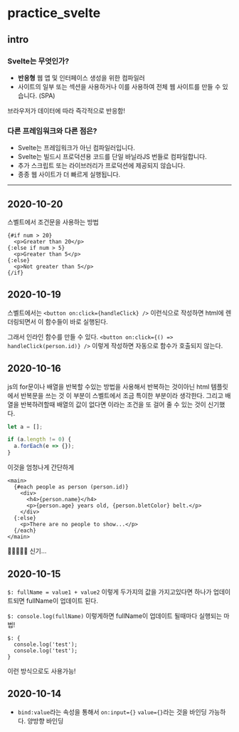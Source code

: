 # practice_svelte

## intro

### Svelte는 무엇인가?

- **반응형** 웹 앱 및 인터페이스 생성을 위한 컴파일러
- 사이트의 일부 또는 섹션을 사용하거나 이를 사용하여 전체 웹 사이트를 만들 수 있습니다. (SPA)

브라우저가 데이터에 따라 즉각적으로 반응함!

### 다른 프레임워크와 다른 점은?

- Svelte는 프레임워크가 아닌 컴파일러입니다.
- Svelte는 빌드시 프로덕션용 코드를 단일 바닐라JS 번들로 컴파일합니다.
- 추가 스크립트 또는 라이브러리가 프로덕션에 제공되지 않습니다.
- 종종 웹 사이트가 더 빠르게 실행됩니다.

---

## 2020-10-20

스벨트에서 조건문을 사용하는 방법

```svelte
{#if num > 20}
  <p>Greater than 20</p>
{:else if num > 5}
  <p>Greater than 5</p>
{:else}
  <p>Not greater than 5</p>
{/if}
```

## 2020-10-19

스벨트에서는 `<button on:click={handleClick} />` 이런식으로 작성하면 html에 렌더링되면서 이 함수들이 바로 실행된다.

그래서 인라인 함수를 만들 수 있다. `<button on:click={() => handleClick(person.id)} />` 이렇게 작성하면 자동으로 함수가 호출되지 않는다.

## 2020-10-16

js의 for문이나 배열을 반복할 수있는 방법을 사용해서 반복하는 것이아닌 html 템플릿에서 반복문을 쓰는 것 이 부분이 스벨트에서 조금 특이한 부분이라 생각한다. 그리고 배열을 반복하려할때 배열의 값이 없다면 이라는 조건을 또 걸어 줄 수 있는 것이 신기했다.

```js
let a = [];

if (a.length != 0) {
  a.forEach(e => {});
}
```

이것을 엄청나게 간단하게

```svelt
<main>
  {#each people as person (person.id)}
    <div>
      <h4>{person.name}</h4>
      <p>{person.age} years old, {person.bletColor} belt.</p>
    </div>
  {:else}
    <p>There are no people to show...</p>
  {/each}
</main>
```

👏👏👏👏👏 신기...

## 2020-10-15

`$: fullName = value1 + value2` 이렇게 두가지의 값을 가지고있다면 하나가 업데이트되면 fullName이 업데이트 된다.

`$: console.log(fullName)` 이렇게하면 fullName이 업데이트 될때마다 실행되는 마법!

```svelte
$: {
  console.log('test');
  console.log('test');
}
```

이런 방식으로도 사용가능!

## 2020-10-14

- `bind:value`라는 속성을 통해서 `on:input={}` `value={}`라는 것을 바인딩 가능하다. 양방향 바인딩

